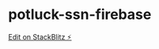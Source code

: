 # potluck-ssn-firebase

[Edit on StackBlitz ⚡️](https://stackblitz.com/edit/firebase-gtk-web-checkpoint2-zvf6du)